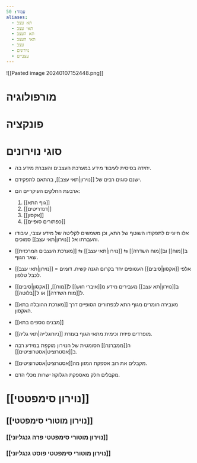 ```yaml
---
עמוד: 50
aliases:
  - תא עצב
  - תאי עצב
  - תא העצב
  - תאי העצב
  - עצב
  - נוירונים
  - עצביים
---
```


![[Pasted image 20240107152448.png]]

# מורפולוגיה
# פונקציה
# סוגי נוירונים

- יחידה בסיסית לעיבוד מידע במערכת העצבים והעברת מידע בה. 
- ישנם סוגים רבים של [[נוירון|תאי עצב]], בהתאם לתפקידם. 
- ארבעת החלקים העיקריים הם: 
	1. [[גוף התא]]
	2. [[דנדריטים]]
	3. [[אקסון]]
	4. [[כפתורים סופיים]]
- אלו חיוניים לתפקודו השוטף של התא, וכן משמשים לקליטה של מידע עצבי, עיבודו והעברתו אל [[נוירון|תאי עצב]] סמוכים.

- [[מערכת העצבים המרכזית]] ⇆ [[נוירון|תאי עצב]] ב[[מוח]] וב[[מוח השדרה]] ⇆ שאר הגוף. 
- [[נוירון|תאי עצב]] = אלפי [[אקסון|סיבים]] העטופים יחד בקרום הגנה קשיח. דומים לכבל טלפון. 
- [[אקסון|סיבים]] ב[[נוירון|תא עצב]] מעבירים מידע מ[[איברי חוש]] ל[[מוח]], ל[[מוח השדרה]] או ל[[בלוטה]].

- [[מערכת ההובלה בתא]] מעבירה חומרים מגוף התא לכפתורים הסופיים דרך האקסון.
- [[מבנים נוספים בתא]]

- מופרדים פיזית וכימית מתאי הגוף בעזרת [[ניורוגלייה|תאי גליה]].
- ה[[ממברנה]] הסומטית של הנוירון מוקפת במידע רבה ב[[אסטרוציט|אסטרוציטים]].
- מקבלים את רוב אספקת המזון מה[[אסטרוציט|אסטרוציטים]].
- מקבלים חלק מאספקת הגלוקוז ישרות מכלי הדם.

# [[נוירון סימפטטי]]
## [[נוירון מוטורי סימפטטי]]
### [[נוירון מוטורי סימפטטי פרה גנגליוני]]
### [[נוירון מוטורי סימפטטי פוסט גנגליוני]]
